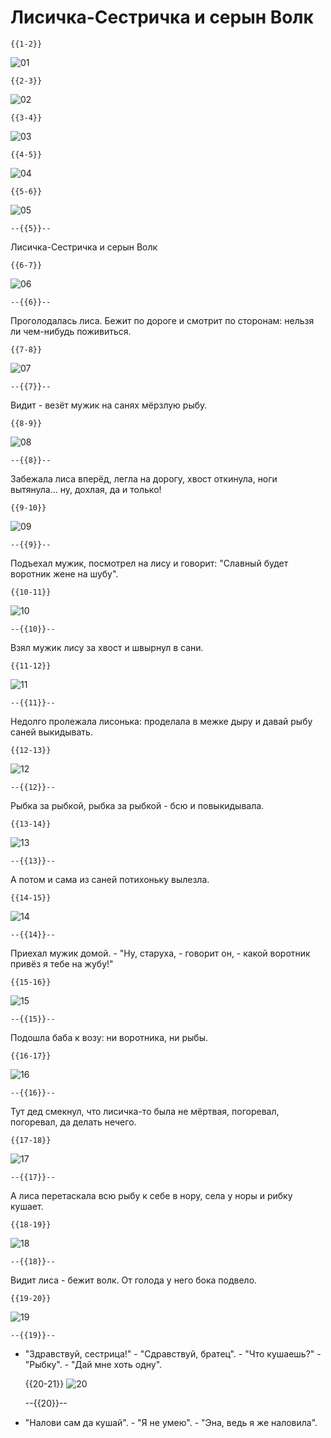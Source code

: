 <!--
author:   Your Name

email:    your@mail.org

version:  0.0.1

language: en

narrator: Russian Female

comment:  Try to write a short comment about
          your course, multiline is also okay.

link:     https://cdn.jsdelivr.net/chartist.js/latest/chartist.min.css

script:   https://cdn.jsdelivr.net/chartist.js/latest/chartist.min.js

translation: Deutsch  translations/German.md

translation: Français translations/French.md
-->

# Лисичка-Сестричка и серын Волк


    {{1-2}}
![01](pic/1.png)<!-- style="width: 100%" -->


    {{2-3}}
![02](pic/2.png)<!-- style="width: 100%" -->


    {{3-4}}
![03](pic/3.png)<!-- style="width: 100%" -->


    {{4-5}}
![04](pic/4.png)<!-- style="width: 100%" -->


    {{5-6}}
![05](pic/5.png)<!-- style="width: 100%" -->

    --{{5}}--
Лисичка-Сестричка и серын Волк


    {{6-7}}
![06](pic/6.png)<!-- style="width: 100%" -->

    --{{6}}--
Проголодалась лиса. Бежит по дороге и смотрит по сторонам: нельзя ли чем-нибудь
поживиться.


    {{7-8}}
![07](pic/7.png)<!-- style="width: 100%" -->

    --{{7}}--
Видит - везёт мужик на санях мёрзлую рыбу.


    {{8-9}}
![08](pic/8.png)<!-- style="width: 100%" -->

    --{{8}}--
Забежала лиса вперёд, легла на дорогу, хвост откинула, ноги вытянула... ну,
дохлая, дa и только!


    {{9-10}}
![09](pic/9.png)<!-- style="width: 100%" -->

    --{{9}}--
Подъехал мужик, посмотрел на лису и говорит: "Славный будет воротник жене на
шубу".


    {{10-11}}
![10](pic/10.png)<!-- style="width: 100%" -->

    --{{10}}--
Взял мужик лису за хвост и швырнул в сани.


    {{11-12}}
![11](pic/11.png)<!-- style="width: 100%" -->

    --{{11}}--
Недолго пролежала лисонька: проделала в межке дыру и давай рыбу саней
выкидывать.


    {{12-13}}
![12](pic/12.png)<!-- style="width: 100%" -->

    --{{12}}--
Рыбка за рыбкой, рыбка за рыбкой - бсю и повыкидывала.


    {{13-14}}
![13](pic/13.png)<!-- style="width: 100%" -->

    --{{13}}--
А потом и сама из саней потихоньку вылезла.


    {{14-15}}
![14](pic/14.png)<!-- style="width: 100%" -->

    --{{14}}--
Приехал мужик домой. - "Ну, старуха, - говорит он, - какой воротник привёз я
тебе на жубу!"


    {{15-16}}
![15](pic/15.png)<!-- style="width: 100%" -->

    --{{15}}--
Подошла баба к возу: ни воротника, ни рыбы.


    {{16-17}}
![16](pic/16.png)<!-- style="width: 100%" -->

    --{{16}}--
Тут дед смекнул, что лисичка-то была не мёртвая, погоревал, погоревал, да делать
нечего.


    {{17-18}}
![17](pic/17.png)<!-- style="width: 100%" -->

    --{{17}}--
А лиса перетаскала всю рыбу к себе в нору, села у норы и рибку кушает.


    {{18-19}}
![18](pic/18.png)<!-- style="width: 100%" -->

    --{{18}}--
Видит лиса - бежит волк. От голода у него бока подвело.


    {{19-20}}
![19](pic/19.png)<!-- style="width: 100%" -->

    --{{19}}--
- "Здравствуй, сестрица!" - "Сдравствуй, братец". - "Что кушаешь?" - "Рыбку". -
"Дай мне хоть одну".


    {{20-21}}
![20](pic/20.png)<!-- style="width: 100%" -->

    --{{20}}--
- "Налови сам да кушай". - "Я не умею". - "Эна, ведь я же наловила".
